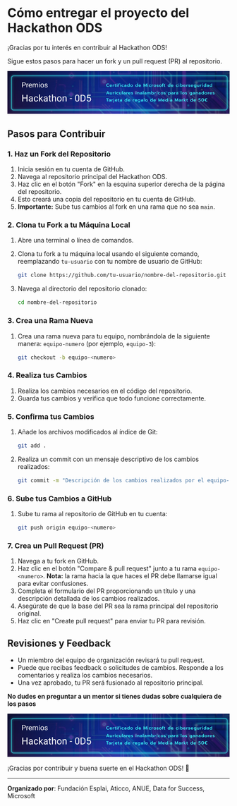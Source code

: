 # Cómo entregar el proyecto del Hackathon ODS

¡Gracias por tu interés en contribuir al Hackathon ODS! 

Sigue estos pasos para hacer un fork y un pull request (PR) al repositorio.

![alt text](premios.jpg)

## Pasos para Contribuir

### 1. Haz un Fork del Repositorio

1. Inicia sesión en tu cuenta de GitHub.
2. Navega al repositorio principal del Hackathon ODS.
3. Haz clic en el botón "Fork" en la esquina superior derecha de la página del repositorio.
4. Esto creará una copia del repositorio en tu cuenta de GitHub.
5. **Importante:** Sube tus cambios al fork en una rama que no sea `main`.

### 2. Clona tu Fork a tu Máquina Local

1. Abre una terminal o línea de comandos.
2. Clona tu fork a tu máquina local usando el siguiente comando, reemplazando `tu-usuario` con tu nombre de usuario de GitHub:

    ```bash
    git clone https://github.com/tu-usuario/nombre-del-repositorio.git
    ```

3. Navega al directorio del repositorio clonado:

    ```bash
    cd nombre-del-repositorio
    ```

### 3. Crea una Rama Nueva

1. Crea una rama nueva para tu equipo, nombrándola de la siguiente manera: `equipo-numero` (por ejemplo, `equipo-3`):

    ```bash
    git checkout -b equipo-<numero>
    ```

### 4. Realiza tus Cambios

1. Realiza los cambios necesarios en el código del repositorio.
2. Guarda tus cambios y verifica que todo funcione correctamente.

### 5. Confirma tus Cambios

1. Añade los archivos modificados al índice de Git:

    ```bash
    git add .
    ```

2. Realiza un commit con un mensaje descriptivo de los cambios realizados:

    ```bash
    git commit -m "Descripción de los cambios realizados por el equipo-<numero>"
    ```

### 6. Sube tus Cambios a GitHub

1. Sube tu rama al repositorio de GitHub en tu cuenta:

    ```bash
    git push origin equipo-<numero>
    ```

### 7. Crea un Pull Request (PR)

1. Navega a tu fork en GitHub.
2. Haz clic en el botón "Compare & pull request" junto a tu rama `equipo-<numero>`.
**Nota:** la rama hacia la que haces el PR debe llamarse igual para evitar confusiones.
3. Completa el formulario del PR proporcionando un título y una descripción detallada de los cambios realizados.
4. Asegúrate de que la base del PR sea la rama principal del repositorio original.
5. Haz clic en "Create pull request" para enviar tu PR para revisión.

## Revisiones y Feedback

- Un miembro del equipo de organización revisará tu pull request.
- Puede que recibas feedback o solicitudes de cambios. Responde a los comentarios y realiza los cambios necesarios.
- Una vez aprobado, tu PR será fusionado al repositorio principal.

**No dudes en preguntar a un mentor si tienes dudas sobre cualquiera de los pasos**

![alt text](premios.jpg)

¡Gracias por contribuir y buena suerte en el Hackathon ODS! 🚀

---

**Organizado por**: Fundación Esplai, Aticco, ANUE, Data for Success, Microsoft
